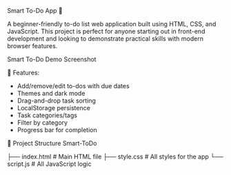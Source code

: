  Smart To-Do App 📝

A beginner-friendly to-do list web application built using HTML, CSS, and JavaScript. This project is perfect for anyone starting out in front-end development and looking to demonstrate practical skills with modern browser features.

Smart To-Do Demo Screenshot



 🔧 Features:
- Add/remove/edit to-dos with due dates
- Themes and dark mode
- Drag-and-drop task sorting
- LocalStorage persistence
- Task categories/tags
- Filter by category
- Progress bar for completion

 📁 Project Structure
Smart-ToDo

├── index.html       # Main HTML file
├── style.css        # All styles for the app
└── script.js        # All JavaScript logic
